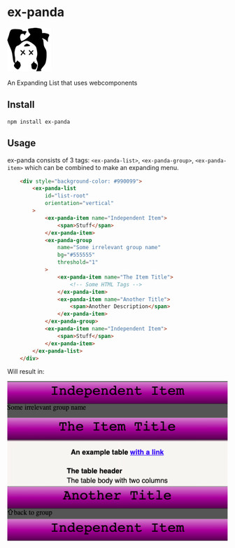 ex-panda
========

![logo](panda.png "ex-panda logo")

An Expanding List that uses webcomponents

Install
-------

    npm install ex-panda

Usage
-----

ex-panda consists of 3 tags: `<ex-panda-list>`, `<ex-panda-group>`, `<ex-panda-item>` which can be combined to make an expanding menu.

```html
    <div style="background-color: #990099">
        <ex-panda-list
            id="list-root"
            orientation="vertical"
        >
            <ex-panda-item name="Independent Item">
                <span>Stuff</span>
            </ex-panda-item>
            <ex-panda-group
                name="Some irrelevant group name"
                bg="#555555"
                threshold="1"
            >
                <ex-panda-item name="The Item Title">
                    <!-- Some HTML Tags -->
                </ex-panda-item>
                <ex-panda-item name="Another Title">
                    <span>Another Description</span>
                </ex-panda-item>
            </ex-panda-group>
            <ex-panda-item name="Independent Item">
                <span>Stuff</span>
            </ex-panda-item>
        </ex-panda-list>
    </div>
```

Will result in:

![list ui](image.png "Resulting UI")
